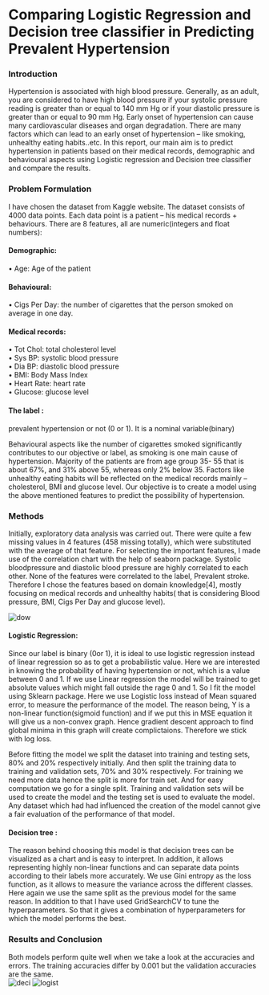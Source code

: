 
# **Comparing Logistic Regression and Decision tree classifier in Predicting Prevalent Hypertension**
### Introduction
Hypertension is associated with high blood pressure. Generally, as an adult, you are considered to 
have high blood pressure if your systolic pressure reading is greater than or equal to 140 mm Hg or if 
your diastolic pressure is greater than or equal to 90 mm Hg. Early onset of hypertension can 
cause many cardiovascular diseases and organ degradation. There are many factors which can lead to 
an early onset of hypertension – like smoking, unhealthy eating habits..etc. In this report, our main 
aim is to predict hypertension in patients based on their medical records, demographic and
behavioural aspects using Logistic regression and Decision tree classifier and compare the results.
### Problem Formulation
I have chosen the dataset from Kaggle website. The dataset consists of 4000 data points. Each data 
point is a patient – his medical records + behaviours. There are 8 features, all are numeric(integers 
and float numbers): 
#### Demographic:
• Age: Age of the patient
#### Behavioural:
• Cigs Per Day: the number of cigarettes that the person smoked on average in one day. 
#### Medical records:
• Tot Chol: total cholesterol level   
• Sys BP: systolic blood pressure   
• Dia BP: diastolic blood pressure   
• BMI: Body Mass Index   
• Heart Rate: heart rate   
• Glucose: glucose level  
#### The label :  
prevalent hypertension or not (0 or 1). It is a nominal variable(binary)    

Behavioural aspects like the number of cigarettes smoked significantly contributes to our objective or 
label, as smoking is one main cause of hypertension. Majority of the patients are from age group 35-
55 that is about 67%, and 31% above 55, whereas only 2% below 35. Factors like unhealthy eating habits will be reflected on the medical records mainly – cholesterol, 
BMI and glucose level. Our objective is to create a model using the above mentioned features to 
predict the possibility of hypertension.  

### Methods
Initially, exploratory data analysis was carried out. There were quite a few missing values in 4 
features (458 missing totally), which were substituted with the average of that feature. For selecting 
the important features, I made use of the correlation chart with the help of seaborn package. Systolic 
bloodpressure and diastolic blood pressure are highly correlated to each other. None of the features 
were correlated to the label, Prevalent stroke. Therefore I chose the features based on domain 
knowledge[4], mostly focusing on medical records and unhealthy habits( that is considering Blood 
pressure, BMI, Cigs Per Day and glucose level).  

![dow](https://user-images.githubusercontent.com/103304121/162563561-ecccbff7-b536-4a54-a184-2d83fb565153.png)  

#### Logistic Regression:  
Since our label is binary (0or 1), it is ideal to use logistic regression instead of linear regression so as 
to get a probabilistic value. Here we are interested in knowing the probability of having hypertension
or not, which is a value between 0 and 1. If we use Linear regression the model will be trained to get 
absolute values which might fall outside the rage 0 and 1. So I fit the model using Sklearn package.
Here we use Logistic loss instead of Mean squared error, to measure the performance of the model. 
The reason being, Y is a non-linear function(sigmoid function) and if we put this in MSE equation it 
will give us a non-convex graph. Hence gradient descent approach to find global minima in this graph 
will create complictaions. Therefore we stick with log loss.

Before fitting the model we split the dataset into training and testing sets, 80% and 20% respectively
initially. And then split the training data to training and validation sets, 70% and 30% respectively.
For training we need more data hence the split is more for train set. And for easy computation we go
for a single split. Training and validation sets will be used to create the model and the testing set is
used to evaluate the model. Any dataset which had had influenced the creation of the model cannot
give a fair evaluation of the performance of that model.  

#### Decision tree :
The reason behind choosing this model is that decision trees can be visualized as a chart and is easy to
interpret. In addition, it allows representing highly non-linear functions and can separate data points
according to their labels more accurately.
We use Gini entropy as the loss function, as it allows to measure the variance across the different 
classes. Here again we use the same split as the previous model for the same reason. In addition to 
that I have used GridSearchCV to tune the hyperparameters. So that it gives a combination of 
hyperparameters for which the model performs the best.  

### Results and Conclusion
Both models perform quite well when we take a look at the accuracies and errors. The training 
accuracies differ by 0.001 but the validation accuracies are the same.  
![deci](https://user-images.githubusercontent.com/103304121/162564214-227b2bcb-3d1b-462a-9ce6-032da5c99f44.png)
![logist](https://user-images.githubusercontent.com/103304121/162564215-667918e1-2e27-462e-bbb1-e24fa87dd678.png)


